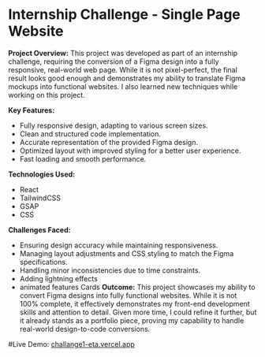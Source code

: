 
# Internship Challenge - Single Page Website

**Project Overview:**
This project was developed as part of an internship challenge, requiring the conversion of a Figma design into a fully responsive, real-world web page. While it is not pixel-perfect, the final result looks good enough and demonstrates my ability to translate Figma mockups into functional websites. I also learned new techniques while working on this project.

**Key Features:**

- Fully responsive design, adapting to various screen sizes.
- Clean and structured code implementation.
- Accurate representation of the provided Figma design.
- Optimized layout with improved styling for a better user experience.
- Fast loading and smooth performance.

**Technologies Used:**

- React
- TailwindCSS
- GSAP
- CSS

**Challenges Faced:**

- Ensuring design accuracy while maintaining responsiveness.
- Managing layout adjustments and CSS styling to match the Figma specifications.
- Handling minor inconsistencies due to time constraints.
- Adding lightning effects
- animated features Cards
**Outcome:**
This project showcases my ability to convert Figma designs into fully functional websites. While it is not 100% complete, it effectively demonstrates my front-end development skills and attention to detail. Given more time, I could refine it further, but it already stands as a  portfolio piece, proving my capability to handle real-world design-to-code conversions.

#Live Demo: [challange1-eta.vercel.app](https://challange1-eta.vercel.app/)
